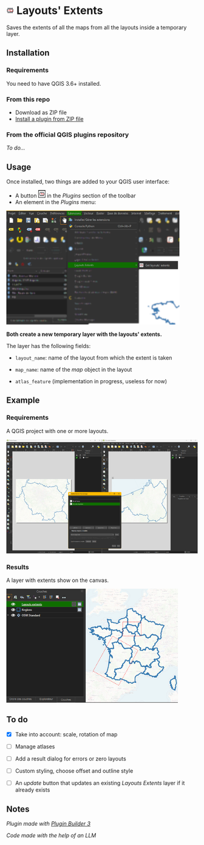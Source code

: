# <img src="icon.png" alt="logo" height="20"/> Layouts' Extents

Saves the extents of all the maps from all the layouts inside a temporary layer.

## Installation
### Requirements
You need to have QGIS 3.6+ installed.

### From this repo
 * Download as ZIP file
 * [Install a plugin from ZIP file](https://docs.qgis.org/3.40/en/docs/user_manual/plugins/plugins.html#the-install-from-zip-tab)

### From the official QGIS plugins repository
*To do…*

## Usage
Once installed, two things are added to your QGIS user interface:

 * A button <img src="readme.d/button.png" alt="the added button in the toolbar" height="20"/> in the *Plugins* section of the toolbar
 * An element in the *Plugins* menu:
 
<img src="readme.d/menu.png" alt="the added menu element" height="300"/>

**Both create a new temporary layer with the layouts' extents.**

The layer has the following fields:

 * `layout_name`: name of the layout from which the extent is taken

 * `map_name`: name of the *map* object in the layout
 
 * `atlas_feature` (implementation in progress, useless for now)


## Example

### Requirements

A QGIS project with one or more layouts.

<img src="readme.d/layouts.png" alt="two layouts centered on different parts of the map" height="300"/>

### Results

A layer with extents show on the canvas.

<img src="readme.d/layer.png" alt="layer shows in the layer list" height="300"/>


## To do

 - [x] Take into account: scale, rotation of map

 - [ ] Manage atlases
 
 - [ ] Add a result dialog for errors or zero layouts

 - [ ] Custom styling, choose offset and outline style
 
 - [ ] An *update* button that updates an existing *Layouts Extents* layer if it already exists


## Notes
 
*Plugin made with [Plugin Builder 3](https://g-sherman.github.io/Qgis-Plugin-Builder/)*

*Code made with the help of an LLM*

